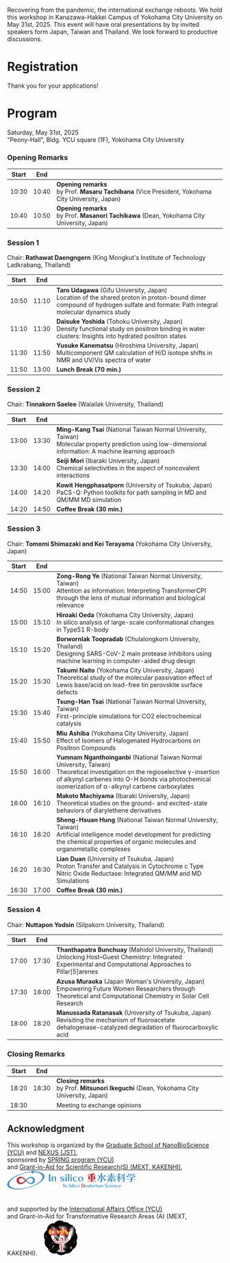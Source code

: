 Recovering from the pandemic, the international exchange reboots. We hold this workshop in Kanazawa-Hakkei Campus of Yokohama City University on May 31st, 2025. This event will have oral presentations by by invited speakers form Japan, Taiwan and Thailand. We look forward to productive discussions.


# Registration

Thank you for your applications!

# Program

Saturday, May 31st, 2025<br>
“Peony-Hall”, Bldg. YCU square (1F), Yokohama City University

### Opening Remarks

| Start | End   |         |
| :---: | :---: | :------ |
| 10:30 | 10:40 | **Opening remarks**<br>by Prof. **Masaru Tachibana** (Vice President, Yokohama City University, Japan) |
| 10:40 | 10:50 | **Opening remarks**<br>by Prof. **Masanori Tachikawa** (Dean, Yokohama City University, Japan) |

### Session 1

Chair: **Rathawat Daengngern** (King Mongkut's Institute of Technology Ladkrabang, Thailand)

| Start | End   |         |
| :---: | :---: | :------ |
| 10:50 | 11:10 | **Taro Udagawa** (Gifu University, Japan)<br>Location of the shared proton in proton-bound dimer compound of hydrogen sulfate and formate: Path integral molecular dynamics study |
| 11:10 | 11:30 | **Daisuke Yoshida** (Tohoku University, Japan)<br>Density functional study on positron binding in water clusters: Insights into hydrated positron states |
| 11:30 | 11:50 | **Yusuke Kanematsu** (Hiroshima University, Japan)<br>Multicomponent QM calculation of H/D isotope shifts in NMR and UV/Vis spectra of water |
| 11:50 | 13:00 | **Lunch Break (70 min.)** |

### Session 2

Chair: **Tinnakorn Saelee** (Walailak University, Thailand)  

| Start | End   |         |
| :---: | :---: | :------ |
| 13:00 | 13:30 | **Ming-Kang Tsai** (National Taiwan Normal University, Taiwan)<br>Molecular property prediction using low-dimensional information: A machine learning approach |
| 13:30 | 14:00 | **Seiji Mori** (Ibaraki University, Japan)<br>Chemical selectivities in the aspect of noncovalent interactions |
| 14:00 | 14:20 | **Kowit Hengphasatporn** (University of Tsukuba, Japan)<br>PaCS-Q: Python toolkits for path sampling in MD and QM/MM MD simulation |
| 14:20 | 14:50 | **Coffee Break (30 min.)** |

### Session 3

Chair: **Tomomi Shimazaki and Kei Terayama** (Yokohama City University, Japan)

| Start | End   |         |
| :---: | :---: | :------ |
| 14:50 | 15:00 | **Zong-Rong Ye** (National Taiwan Normal University, Taiwan)<br>Attention as information: Interpreting TransformerCPI through the lens of mutual information and biological relevance |
| 15:00 | 15:10 | **Hiroaki Oeda** (Yokohama City University, Japan)<br>In silico analysis of large-scale conformational changes in Type51 R-body |
| 15:10 | 15:20 | **Borwornlak Toopradab** (Chulalongkorn University, Thailand)<br>Designing SARS-CoV-2 main protease inhibitors using machine learning in computer-aided drug design |
| 15:20 | 15:30 | **Takumi Naito** (Yokohama City University, Japan)<br>Theoretical study of the molecular passivation effect of Lewis base/acid on lead-free tin perovskite surface defects |
| 15:30 | 15:40 | **Tsung-Han Tsai** (National Taiwan Normal University, Taiwan)<br>First-principle simulations for CO2 electrochemical catalysis |
| 15:40 | 15:50 | **Miu Ashiba** (Yokohama City University, Japan)<br>Effect of Isomers of Halogenated Hydrocarbons on Positron Compounds |
| 15:50 | 16:00 | **Yumnam Nganthoinganbi** (National Taiwan Normal University, Taiwan)<br>Theoretical investigation on the regioselective γ-insertion of alkynyl carbenes into O-H bonds via photochemical isomerization of α-alkynyl carbene carboxylates |
| 16:00 | 16:10 | **Makoto Machiyama** (Ibaraki University, Japan)<br>Theoretical studies on the ground- and excited-state behaviors of diarylethene derivatives |
| 16:10 | 16:20 | **Sheng-Hsuan Hung** (National Taiwan Normal University, Taiwan)<br>Artificial intelligence model development for predicting the chemical properties of organic molecules and organometallic complexes |
| 16:20 | 16:30 | **Lian Duan** (University of Tsukuba, Japan)<br>Proton Transfer and Catalysis in Cytochrome c Type Nitric Oxide Reductase: Integrated QM/MM and MD Simulations |
| 16:30 | 17:00 | **Coffee Break (30 min.)** |

### Session 4

Chair: **Nuttapon Yodsin** (Silpakorn University, Thailand)

| Start | End   |         |
| :---: | :---: | :------ |
| 17:00 | 17:30 | **Thanthapatra Bunchuay** (Mahidol University, Thailand)<br>Unlocking Host–Guest Chemistry: Integrated Experimental and Computational Approaches to Pillar[5]arenes |
| 17:30 | 18:00 | **Azusa Muraoka** (Japan Woman's University, Japan)<br>Empowering Future Women Researchers through Theoretical and Computational Chemistry in Solar Cell Research |
| 18:00 | 18:20 | **Manussada Ratanasak** (University of Tsukuba, Japan)<br>Revisiting the mechanism of fluoroacetate dehalogenase-catalyzed degradation of fluorocarboxylic acid |

### Closing Remarks

| Start | End   |         |
| :---: | :---: | :------ |
| 18:20 | 18:30 | **Closing remarks**<br>by Prof. **Mitsunori Ikeguchi** (Dean, Yokohama City University, Japan) |
| 18:30 |       | Meeting to exchange opinions |


## Acknowledgment

This workshop is organized by the [Graduate School of NanoBioScience (YCU)](https://www.yokohama-cu.ac.jp/english/academics/graduate/nanobio/index.html) and [NEXUS (JST)](https://www.jst.go.jp/aspire/nexus/y-tec/theme/2024/vol014.html),<br>sponsored by [SPRING program (YCU)](https://www.yokohama-cu.ac.jp/spring/English/index.html)<br>and [Grant-in-Aid for Scientific Research(S) (MEXT, KAKENHI)](https://www.jsps.go.jp/j-grantsinaid/12_kiban/ichiran_r7.html#u20250322182021),&emsp;<img src="./deuterium_2.png" width="300" ><br><br><br>and supported by the [International Affairs Office (YCU)](https://www.yokohama-cu.ac.jp/english/global/international/index.html)<br>and Grant-in-Aid for Transformative Research Areas (A) (MEXT, KAKENHI).&emsp;<img src="./QMS-logo.jpg" width="80">

